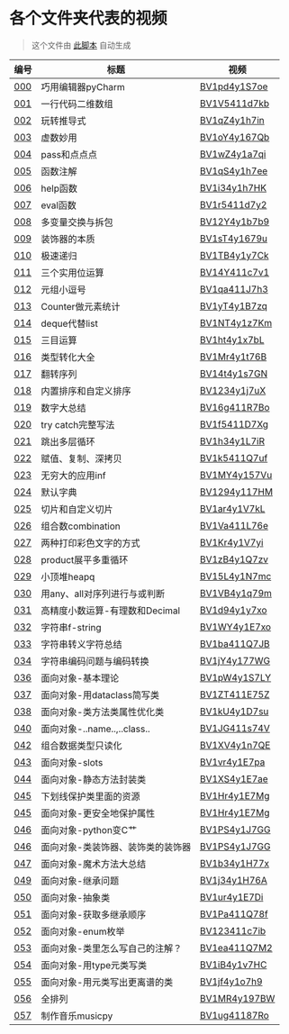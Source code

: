 # 各个文件夹代表的视频

> 这个文件由 [此脚本](./map.py) 自动生成

| 编号 | 标题 | 视频 |
| - | - | - |
| [000](./000%20巧用编辑器pyCharm) | 巧用编辑器pyCharm | [BV1pd4y1S7oe](https://www.bilibili.com/video/BV1pd4y1S7oe) |
| [001](./001%20一行代码二维数组) | 一行代码二维数组 | [BV1V5411d7kb](https://www.bilibili.com/video/BV1V5411d7kb) |
| [002](./002%20玩转推导式) | 玩转推导式 | [BV1qZ4y1h7in](https://www.bilibili.com/video/BV1qZ4y1h7in) |
| [003](./003%20虚数妙用) | 虚数妙用 | [BV1oY4y167Qb](https://www.bilibili.com/video/BV1oY4y167Qb) |
| [004](./004%20pass和点点点) | pass和点点点 | [BV1wZ4y1a7qi](https://www.bilibili.com/video/BV1wZ4y1a7qi) |
| [005](./005%20函数注解) | 函数注解 | [BV1qS4y1h7ee](https://www.bilibili.com/video/BV1qS4y1h7ee) |
| [006](./006%20help函数) | help函数 | [BV1i34y1h7HK](https://www.bilibili.com/video/BV1i34y1h7HK) |
| [007](./007%20eval函数) | eval函数 | [BV1r5411d7y2](https://www.bilibili.com/video/BV1r5411d7y2) |
| [008](./008%20多变量交换与拆包) | 多变量交换与拆包 | [BV12Y4y1b7b9](https://www.bilibili.com/video/BV12Y4y1b7b9) |
| [009](./009%20装饰器的本质) | 装饰器的本质 | [BV1sT4y1679u](https://www.bilibili.com/video/BV1sT4y1679u) |
| [010](./010%20极速递归) | 极速递归 | [BV1TB4y1y7Ck](https://www.bilibili.com/video/BV1TB4y1y7Ck) |
| [011](./011%20三个实用位运算) | 三个实用位运算 | [BV14Y411c7v1](https://www.bilibili.com/video/BV14Y411c7v1) |
| [012](./012%20元组小逗号) | 元组小逗号 | [BV1qa411J7h3](https://www.bilibili.com/video/BV1qa411J7h3) |
| [013](./013%20Counter做元素统计) | Counter做元素统计 | [BV1yT4y1B7zq](https://www.bilibili.com/video/BV1yT4y1B7zq) |
| [014](./014%20deque代替list) | deque代替list | [BV1NT4y1z7Km](https://www.bilibili.com/video/BV1NT4y1z7Km) |
| [015](./015%20三目运算) | 三目运算 | [BV1ht4y1x7bL](https://www.bilibili.com/video/BV1ht4y1x7bL) |
| [016](./016%20类型转化大全) | 类型转化大全 | [BV1Mr4y1t76B](https://www.bilibili.com/video/BV1Mr4y1t76B) |
| [017](./017%20翻转序列) | 翻转序列 | [BV14t4y1s7GN](https://www.bilibili.com/video/BV14t4y1s7GN) |
| [018](./018%20内置排序和自定义排序) | 内置排序和自定义排序 | [BV1234y1j7uX](https://www.bilibili.com/video/BV1234y1j7uX) |
| [019](./019%20数字大总结) | 数字大总结 | [BV16g411R7Bo](https://www.bilibili.com/video/BV16g411R7Bo) |
| [020](./020%20try%20catch完整写法) | try catch完整写法 | [BV1f5411D7Xg](https://www.bilibili.com/video/BV1f5411D7Xg) |
| [021](./021%20跳出多层循环) | 跳出多层循环 | [BV1h34y1L7iR](https://www.bilibili.com/video/BV1h34y1L7iR) |
| [022](./022%20赋值、复制、深拷贝) | 赋值、复制、深拷贝 | [BV1k5411Q7uf](https://www.bilibili.com/video/BV1k5411Q7uf) |
| [023](./023%20无穷大的应用inf) | 无穷大的应用inf | [BV1MY4y157Vu](https://www.bilibili.com/video/BV1MY4y157Vu) |
| [024](./024%20默认字典) | 默认字典 | [BV1294y117HM](https://www.bilibili.com/video/BV1294y117HM) |
| [025](./025%20切片和自定义切片) | 切片和自定义切片 | [BV1ar4y1V7kL](https://www.bilibili.com/video/BV1ar4y1V7kL) |
| [026](./026%20组合数combination) | 组合数combination | [BV1Va411L76e](https://www.bilibili.com/video/BV1Va411L76e) |
| [027](./027%20两种打印彩色文字的方式) | 两种打印彩色文字的方式 | [BV1Kr4y1V7yi](https://www.bilibili.com/video/BV1Kr4y1V7yi) |
| [028](./028%20product展平多重循环) | product展平多重循环 | [BV1zB4y1Q7zv](https://www.bilibili.com/video/BV1zB4y1Q7zv) |
| [029](./029%20小顶堆heapq) | 小顶堆heapq | [BV15L4y1N7mc](https://www.bilibili.com/video/BV15L4y1N7mc) |
| [030](./030%20用any、all对序列进行与或判断) | 用any、all对序列进行与或判断 | [BV1VB4y1q79m](https://www.bilibili.com/video/BV1VB4y1q79m) |
| [031](./031%20高精度小数运算-有理数和Decimal) | 高精度小数运算-有理数和Decimal | [BV1d94y1y7xo](https://www.bilibili.com/video/BV1d94y1y7xo) |
| [032](./032%20字符串f-string) | 字符串f-string | [BV1WY4y1E7xo](https://www.bilibili.com/video/BV1WY4y1E7xo) |
| [033](./033%20字符串转义字符总结) | 字符串转义字符总结 | [BV1ba411Q7JB](https://www.bilibili.com/video/BV1ba411Q7JB) |
| [034](./034%20字符串编码问题与编码转换) | 字符串编码问题与编码转换 | [BV1jY4y177WG](https://www.bilibili.com/video/BV1jY4y177WG) |
| [036](./036%20面向对象-基本理论) | 面向对象-基本理论 | [BV1pW4y1S7LY](https://www.bilibili.com/video/BV1pW4y1S7LY) |
| [037](./037%20面向对象-用dataclass简写类) | 面向对象-用dataclass简写类 | [BV1ZT411E75Z](https://www.bilibili.com/video/BV1ZT411E75Z) |
| [038](./038%20面向对象-类方法类属性优化类) | 面向对象-类方法类属性优化类 | [BV1kU4y1D7su](https://www.bilibili.com/video/BV1kU4y1D7su) |
| [040](./040%20面向对象-__name__,__class__) | 面向对象-..name..,..class.. | [BV1JG411s74V](https://www.bilibili.com/video/BV1JG411s74V) |
| [042](./042%20组合数据类型只读化) | 组合数据类型只读化 | [BV1XV4y1n7QE](https://www.bilibili.com/video/BV1XV4y1n7QE) |
| [043](./043%20面向对象-slots) | 面向对象-slots | [BV1vr4y1E7pa](https://www.bilibili.com/video/BV1vr4y1E7pa) |
| [044](./044%20面向对象-静态方法封装类) | 面向对象-静态方法封装类 | [BV1XS4y1E7ae](https://www.bilibili.com/video/BV1XS4y1E7ae) |
| [045](./045%20下划线保护类里面的资源) | 下划线保护类里面的资源 | [BV1Hr4y1E7Mg](https://www.bilibili.com/video/BV1Hr4y1E7Mg) |
| [045](./045%20面向对象-更安全地保护属性) | 面向对象-更安全地保护属性 | [BV1Hr4y1E7Mg](https://www.bilibili.com/video/BV1Hr4y1E7Mg) |
| [046](./046%20面向对象-python变C艹) | 面向对象-python变C艹 | [BV1PS4y1J7GG](https://www.bilibili.com/video/BV1PS4y1J7GG) |
| [046](./046%20面向对象-类装饰器、装饰类的装饰器) | 面向对象-类装饰器、装饰类的装饰器 | [BV1PS4y1J7GG](https://www.bilibili.com/video/BV1PS4y1J7GG) |
| [047](./047%20面向对象-魔术方法大总结) | 面向对象-魔术方法大总结 | [BV1b34y1H77x](https://www.bilibili.com/video/BV1b34y1H77x) |
| [049](./049%20面向对象-继承问题) | 面向对象-继承问题 | [BV1j34y1H76A](https://www.bilibili.com/video/BV1j34y1H76A) |
| [050](./050%20面向对象-抽象类) | 面向对象-抽象类 | [BV1ur4y1E7Di](https://www.bilibili.com/video/BV1ur4y1E7Di) |
| [051](./051%20面向对象-获取多继承顺序) | 面向对象-获取多继承顺序 | [BV1Pa411Q78f](https://www.bilibili.com/video/BV1Pa411Q78f) |
| [052](./052%20面向对象-enum枚举) | 面向对象-enum枚举 | [BV123411c7ib](https://www.bilibili.com/video/BV123411c7ib) |
| [053](./053%20面向对象-类里怎么写自己的注解？) | 面向对象-类里怎么写自己的注解？ | [BV1ea411Q7M2](https://www.bilibili.com/video/BV1ea411Q7M2) |
| [054](./054%20面向对象-用type元类写类) | 面向对象-用type元类写类 | [BV1iB4y1v7HC](https://www.bilibili.com/video/BV1iB4y1v7HC) |
| [055](./055%20面向对象-用元类写出更离谱的类) | 面向对象-用元类写出更离谱的类 | [BV1jf4y1o7h9](https://www.bilibili.com/video/BV1jf4y1o7h9) |
| [056](./056%20全排列) | 全排列 | [BV1MR4y197BW](https://www.bilibili.com/video/BV1MR4y197BW) |
| [057](./057%20制作音乐musicpy) | 制作音乐musicpy | [BV1ug41187Ro](https://www.bilibili.com/video/BV1ug41187Ro) |
